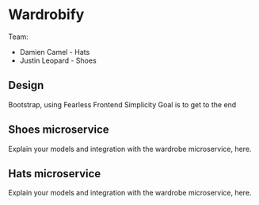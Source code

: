 # Wardrobify

Team:

* Damien Camel - Hats
* Justin Leopard - Shoes

## Design
Bootstrap, using Fearless Frontend Simplicity
Goal is to get to the end

## Shoes microservice

Explain your models and integration with the wardrobe
microservice, here.

## Hats microservice

Explain your models and integration with the wardrobe
microservice, here.
